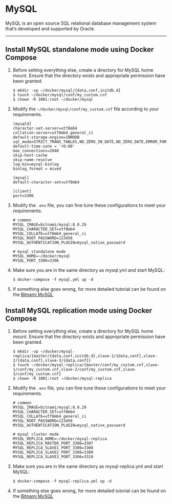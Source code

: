 # MySQL

MySQL is an open source SQL relational database management system that’s developed and supported by Oracle.

---

## Install MySQL standalone mode using Docker Compose

1. Before setting everything else, create a directory for MySQL home mount. Ensure that the directory exists and
   appropriate permission have been granted.

   ```shell
   $ mkdir -vp ~/docker/mysql/{data,conf,initdb.d}
   $ touch ~/docker/mysql/conf/my_custom.cnf
   $ chown -R 1001:root ~/docker/mysql
   ```

2. Modify the `~/docker/mysql/conf/my_custom.cnf` file according to your requirements.

   ```properties
   [mysqld]
   character-set-server=utf8mb4
   collation-server=utf8mb4_general_ci
   default-storage-engine=INNODB
   sql_mode=STRICT_TRANS_TABLES,NO_ZERO_IN_DATE,NO_ZERO_DATE,ERROR_FOR_DIVISION_BY_ZERO,NO_ENGINE_SUBSTITUTION
   default-time-zone = '+8:00'
   max_connections=2048
   skip-host-cache
   skip-name-resolve
   log-bin=mysql-binlog
   binlog_format = mixed
   
   [mysql]
   default-character-set=utf8mb4
   
   [client]
   port=3306
   ```

3. Modify the `.env` file, you can fine tune these configurations to meet your requirements.

   ```properties
   # common
   MYSQL_IMAGE=bitnami/mysql:8.0.29
   MYSQL_CHARACTER_SET=utf8mb4
   MYSQL_COLLATE=utf8mb4_general_ci
   MYSQL_ROOT_PASSWORD=123456
   MYSQL_AUTHENTICATION_PLUGIN=mysql_native_password
   
   # mysql standalone mode
   MYSQL_HOME=~/docker/mysql
   MYSQL_PORT_3306=3306
   ```

4. Make sure you are in the same directory as mysql.yml and start MySQL:

   ```shell
   $ docker-compose -f mysql.yml up -d
   ```

5. If something else goes wrong, for more detailed tutorial can be found on
   the [Bitnami MySQL](https://hub.docker.com/r/bitnami/mysql)

## Install MySQL replication mode using Docker Compose

1. Before setting everything else, create a directory for MySQL home mount. Ensure that the directory exists and
   appropriate permission have been granted.

   ```shell
   $ mkdir -vp ~/docker/mysql-replica/{master/{data,conf,initdb.d},slave-1/{data,conf},slave-2/{data,conf},slave-3/{data,conf}}
   $ touch ~/docker/mysql-replica/{master/conf/my_custom.cnf,slave-1/conf/my_custom.cnf,slave-2/conf/my_custom.cnf,slave-3/conf/my_custom.cnf}
   $ chown -R 1001:root ~/docker/mysql-replica
   ```

2. Modify the `.env` file, you can fine tune these configurations to meet your requirements.

   ```properties
   # common
   MYSQL_IMAGE=bitnami/mysql:8.0.29
   MYSQL_CHARACTER_SET=utf8mb4
   MYSQL_COLLATE=utf8mb4_general_ci
   MYSQL_ROOT_PASSWORD=123456
   MYSQL_AUTHENTICATION_PLUGIN=mysql_native_password
   
   # mysql cluster mode
   MYSQL_REPLICA_HOME=~/docker/mysql-replica
   MYSQL_REPLICA_MASTER_PORT_3306=3307
   MYSQL_REPLICA_SLAVE1_PORT_3306=3308
   MYSQL_REPLICA_SLAVE2_PORT_3306=3309
   MYSQL_REPLICA_SLAVE3_PORT_3306=3310
   ```

3. Make sure you are in the same directory as mysql-replica.yml and start MySQL:

   ```shell
   $ docker-compose -f mysql-replica.yml up -d
   ```

4. If something else goes wrong, for more detailed tutorial can be found on
   the [Bitnami MySQL](https://hub.docker.com/r/bitnami/mysql)
